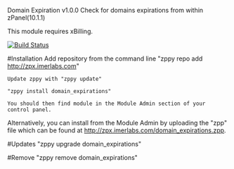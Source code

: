 Domain Expiration v1.0.0
Check for domains expirations from within zPanel(10.1.1)

This module requires xBilling.

[![Build Status](https://travis-ci.org/modpluz/domain_expirations.png?branch=master)](https://travis-ci.org/modpluz/domain_expirations)

#Installation
	Add repository from the command line
		"zppy repo add http://zpx.imerlabs.com"
	
	Update zppy with "zppy update"

	"zppy install domain_expirations"

	You should then find module in the Module Admin section of your control panel.

Alternatively, you can install from the Module Admin by uploading the "zpp" file 
which can be found at http://zpx.imerlabs.com/domain_expirations.zpp.

#Updates
	"zppy upgrade domain_expirations"

#Remove
	"zppy remove domain_expirations"



